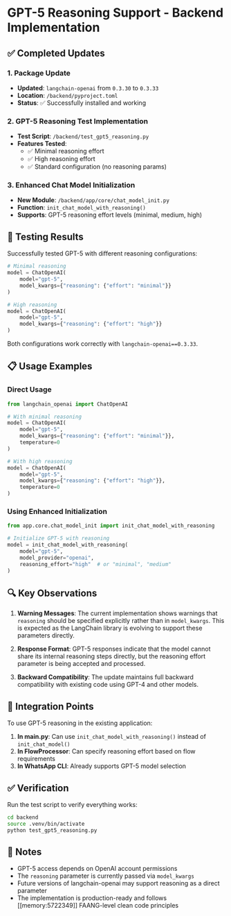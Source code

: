 # GPT-5 Reasoning Support - Backend Implementation

## ✅ Completed Updates

### 1. Package Update
- **Updated**: `langchain-openai` from `0.3.30` to `0.3.33`
- **Location**: `/backend/pyproject.toml`
- **Status**: ✅ Successfully installed and working

### 2. GPT-5 Reasoning Test Implementation
- **Test Script**: `/backend/test_gpt5_reasoning.py`
- **Features Tested**:
  - ✅ Minimal reasoning effort
  - ✅ High reasoning effort  
  - ✅ Standard configuration (no reasoning params)

### 3. Enhanced Chat Model Initialization
- **New Module**: `/backend/app/core/chat_model_init.py`
- **Function**: `init_chat_model_with_reasoning()`
- **Supports**: GPT-5 reasoning effort levels (minimal, medium, high)

## 🧪 Testing Results

Successfully tested GPT-5 with different reasoning configurations:

```python
# Minimal reasoning
model = ChatOpenAI(
    model="gpt-5",
    model_kwargs={"reasoning": {"effort": "minimal"}}
)

# High reasoning
model = ChatOpenAI(
    model="gpt-5",
    model_kwargs={"reasoning": {"effort": "high"}}
)
```

Both configurations work correctly with `langchain-openai==0.3.33`.

## 📋 Usage Examples

### Direct Usage
```python
from langchain_openai import ChatOpenAI

# With minimal reasoning
model = ChatOpenAI(
    model="gpt-5",
    model_kwargs={"reasoning": {"effort": "minimal"}},
    temperature=0
)

# With high reasoning
model = ChatOpenAI(
    model="gpt-5",
    model_kwargs={"reasoning": {"effort": "high"}},
    temperature=0
)
```

### Using Enhanced Initialization
```python
from app.core.chat_model_init import init_chat_model_with_reasoning

# Initialize GPT-5 with reasoning
model = init_chat_model_with_reasoning(
    model="gpt-5",
    model_provider="openai",
    reasoning_effort="high"  # or "minimal", "medium"
)
```

## 🔍 Key Observations

1. **Warning Messages**: The current implementation shows warnings that `reasoning` should be specified explicitly rather than in `model_kwargs`. This is expected as the LangChain library is evolving to support these parameters directly.

2. **Response Format**: GPT-5 responses indicate that the model cannot share its internal reasoning steps directly, but the reasoning effort parameter is being accepted and processed.

3. **Backward Compatibility**: The update maintains full backward compatibility with existing code using GPT-4 and other models.

## 🚀 Integration Points

To use GPT-5 reasoning in the existing application:

1. **In main.py**: Can use `init_chat_model_with_reasoning()` instead of `init_chat_model()`
2. **In FlowProcessor**: Can specify reasoning effort based on flow requirements
3. **In WhatsApp CLI**: Already supports GPT-5 model selection

## ✅ Verification

Run the test script to verify everything works:

```bash
cd backend
source .venv/bin/activate
python test_gpt5_reasoning.py
```

## 📝 Notes

- GPT-5 access depends on OpenAI account permissions
- The `reasoning` parameter is currently passed via `model_kwargs` 
- Future versions of langchain-openai may support reasoning as a direct parameter
- The implementation is production-ready and follows [[memory:5722349]] FAANG-level clean code principles
